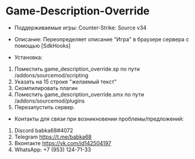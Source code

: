 # Game-Description-Override
- Поддерживаемые игры: Counter-Strike: Source v34
- Описание: Переопределяет описание "Игра" в браузере сервера с помощью [SdkHooks]

- Установка:
1. Поместить game_description_override.sp по пути /addons/sourcemod/scripting 
2. Указать на 15 строке "желаемый текст"
3. Скомпилировать плагин
4. Поместить game_description_override.smx по пути /addons/sourcemod/plugins
5. Перезапустить сервер.

- Контакты для связи при возникновении проблемы/предложений:

1. Discord babka68#4072
2. Telegram https://t.me/babka68
3. Вконтакте https://vk.com/id142504197
4. WhatsApp: +7 (953) 124-71-33
